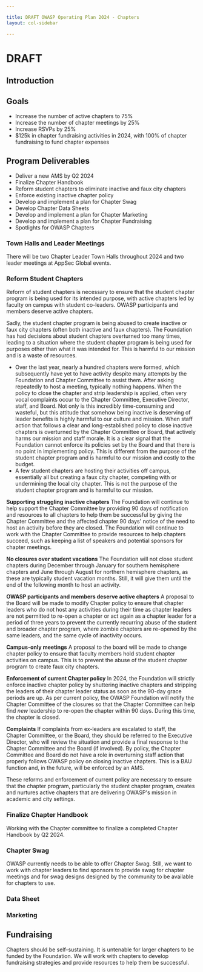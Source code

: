 ```yaml
---

title: DRAFT OWASP Operating Plan 2024 - Chapters
layout: col-sidebar

---
```


# DRAFT

## Introduction

## Goals

- Increase the number of active chapters to 75%
- Increase the number of chapter meetings by 25%
- Increase RSVPs by 25%
- $125k in chapter fundraising activities in 2024, with 100% of chapter fundraising to fund chapter expenses

## Program Deliverables

- Deliver a new AMS by Q2 2024
- Finalize Chapter Handbook
- Reform student chapters to eliminate inactive and faux city chapters
- Enforce existing inactive chapter policy
- Develop and implement a plan for Chapter Swag
- Develop Chapter Data Sheets
- Develop and implement a plan for Chapter Marketing
- Develop and implement a plan for Chapter Fundraising
- Spotlights for OWASP Chapters

### Town Halls and Leader Meetings

There will be two Chapter Leader Town Halls throughout 2024 and two leader meetings at AppSec Global events.

### Reform Student Chapters

Reform of student chapters is necessary to ensure that the student chapter program is being used for its intended purpose, with active chapters led by faculty on campus with student co-leaders. OWASP participants and members deserve active chapters.

Sadly, the student chapter program is being abused to create inactive or faux city chapters (often both inactive and faux chapters). The Foundation has had decisions about student chapters overturned too many times, leading to a situation where the student chapter program is being used for purposes other than what it was intended for. This is harmful to our mission and is a waste of resources.

- Over the last year, nearly a hundred chapters were formed, which subsequently have yet to have activity despite many attempts by the Foundation and Chapter Committee to assist them. After asking repeatedly to host a meeting, typically nothing happens. When the policy to close the chapter and strip leadership is applied, often very vocal complaints occur to the Chapter Committee, Executive Director, staff, and Board. Not only is this incredibly time-consuming and wasteful, but this attitude that somehow being inactive is deserving of leader benefits is highly harmful to our culture and mission. When staff action that follows a clear and long-established policy to close inactive chapters is overturned by the Chapter Committee or Board, that actively harms our mission and staff morale. It is a clear signal that the Foundation cannot enforce its policies set by the Board and that there is no point in implementing policy. This is different from the purpose of the student chapter program and is harmful to our mission and costly to the budget.
- A few student chapters are hosting their activities off campus, essentially all but creating a faux city chapter, competing with or undermining the local city chapter. This is not the purpose of the student chapter program and is harmful to our mission.

**Supporting struggling inactive chapters** The Foundation will continue to help support the Chapter Committee by providing 90 days of notification and resources to all chapters to help them be successful by giving the Chapter Committee and the affected chapter 90 days' notice of the need to host an activity before they are closed. The Foundation will continue to work with the Chapter Committee to provide resources to help chapters succeed, such as keeping a list of speakers and potential sponsors for chapter meetings.

**No closures over student vacations** The Foundation will not close student chapters during December through January for southern hemisphere chapters and June through August for northern hemisphere chapters, as these are typically student vacation months. Still, it will give them until the end of the following month to host an activity.

**OWASP participants and members deserve active chapters** A proposal to the Board will be made to modify Chapter policy to ensure that chapter leaders who do not host any activities during their time as chapter leaders are not permitted to re-open a chapter or act again as a chapter leader for a period of three years to prevent the currently recurring abuse of the student and broader chapter program, where zombie chapters are re-opened by the same leaders, and the same cycle of inactivity occurs.

**Campus-only meetings** A proposal to the board will be made to change chapter policy to ensure that faculty members hold student chapter activities on campus. This is to prevent the abuse of the student chapter program to create faux city chapters.

**Enforcement of current Chapter policy** In 2024, the Foundation will strictly enforce inactive chapter policy by shuttering inactive chapters and stripping the leaders of their chapter leader status as soon as the 90-day grace periods are up. As per current policy, the OWASP Foundation will notify the Chapter Committee of the closures so that the Chapter Committee can help find *new* leadership to re-open the chapter within 90 days. During this time, the chapter is closed.

**Complaints** If complaints from ex-leaders are escalated to staff, the Chapter Committee, or the Board, they should be referred to the Executive Director, who will review the situation and provide a final response to the Chapter Committee and the Board (if involved). By policy, the Chapter Committee and Board do not have a role in overturning staff action that properly follows OWASP policy on closing inactive chapters. This is a BAU function and, in the future, will be enforced by an AMS.

These reforms and enforcement of current policy are necessary to ensure that the chapter program, particularly the student chapter program, creates and nurtures active chapters that are delivering OWASP's mission in academic and city settings.

### Finalize Chapter Handbook

Working with the Chapter committee to finalize a completed Chapter Handbook by Q2 2024.

### Chapter Swag

OWASP currently needs to be able to offer Chapter Swag. Still, we want to work with chapter leaders to find sponsors to provide swag for chapter meetings and for swag designs designed by the community to be available for chapters to use.

### Data Sheet

### Marketing

## Fundraising

Chapters should be self-sustaining. It is untenable for larger chapters to be funded by the Foundation. We will work with chapters to develop fundraising strategies and provide resources to help them be successful.


